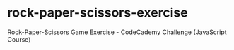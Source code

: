 # rock-paper-scissors-exercise
Rock-Paper-Scissors Game Exercise - CodeCademy Challenge (JavaScript Course)
